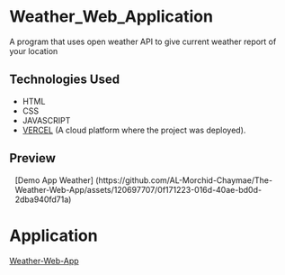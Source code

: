 # Weather_Web_Application
A program that uses open weather API to give current weather report of your location

## Technologies Used
  - HTML
  - CSS
  - JAVASCRIPT
  - [VERCEL](https://vercel.com/home) (A cloud platform where the project was deployed).


## Preview
<div style="display:flex">
     <div style="flex:1;padding-left:10px;">
           [Demo App Weather]
       (https://github.com/AL-Morchid-Chaymae/The-Weather-Web-App/assets/120697707/0f171223-016d-40ae-bd0d-2dba940fd71a) 
     </div>
</div>

# Application 

[Weather-Web-App]()
